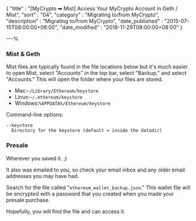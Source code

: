 {
"title"       : "[MyCrypto ➡ Mist] Access Your MyCrypto Account in Geth / Mist",
"sort"        : "04",
"category"    : "Migrating to/from MyCrypto",
"description" : "Migrating to/from MyCrypto",
"date_published" : "2015-07-15T08:00:00+08:00",
"date_modified"  : "2018-11-29T08:00:00+08:00"
}

---%


### Mist & Geth

Mist files are typically found in the file locations below but it's much easier to open Mist, select "Accounts" in the top bar, select "Backup," and select "Accounts." This will open the folder where your files are stored.

*   Mac:`~/Library/Ethereum/keystore`
*   Linux:`~/.ethereum/keystore`
*   Windows:`%APPDATA%/Ethereum/keystore`

Command-line options:
```
--keystore
  Directory for the keystore (default = inside the datadir)

```


### Presale

Wherever you saved it. ;)

It also was emailed to you, so check your email inbox and any older email addresses you may have had.

Search for the file called "`ethereum_wallet_backup.json`." This wallet file will be encrypted with a password that you created when you made your presale purchase.

Hopefully, you will find the file and can access it.
